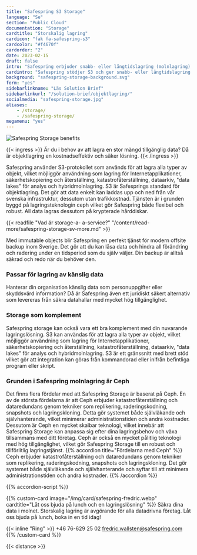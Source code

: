 ```yaml
---
title: "Safespring S3 Storage"
language: "Se"
section: "Public Cloud"
documentation: "Storage"
cardtitle: "Storskalig lagring"
cardicon: "fak fa-safespring-s3"
cardcolor: "#f4670f"
cardorder: "2"
date: 2023-02-15
draft: false
intro: "Safespring erbjuder snabb- eller långtidslagring (molnlagring) för din data med hjälp av S3-protokollet, en kostnadseffektiv och säker lösning för lagring av stora mängder tillgänglig data."
cardintro: "Safespring stödjer S3 och ger snabb- eller långtidslagring för er data."
background: "safespring-storage-background.svg"
form: "yes"
sidebarlinkname: "Läs Solution Brief"
sidebarlinkurl: "/solution-brief/objektlagring/"
socialmedia: "safespring-storage.jpg"
aliases:
    - /storage/
    - /safespring-storage/
megamenu: "yes"
---
```


![Safespring Storage benefits](/img/safespring-storage-key-points.svg)


{{< ingress >}}
Är du i behov av att lagra en stor mängd tillgänglig data? Då är objektlagring en kostnadseffektiv och säker lösning.
{{< /ingress >}}

Safespring använder S3-protokollet som används för att lagra alla typer av objekt, vilket möjliggör användning som lagring för Internetapplikationer, säkerhetskopiering och återställning, katastrofåterställning, dataarkiv, "data lakes" för analys och hybridmolnlagring. S3 är Safesprings standard för objektlagring. Det gör att data enkelt kan laddas upp och ned från vår svenska infrastruktur, dessutom utan trafikkostnad. Tjänsten är i grunden byggd på lagringsteknologin ceph vilket gör Safespring både flexibel och robust. All data lagras dessutom på krypterade hårddiskar.

{{< readfile "Vad är storage-a- a-service?" "/content/read-more/safespring-storage-sv-more.md" >}}

Med immutable objects blir Safespring en perfekt tjänst för modern offsite backup inom Sverige. Det gör att du kan låsa data och hindra all förändring och radering under en tidsperiod som du själv väljer. Din backup är alltså säkrad och redo när du behöver den.


### Passar för lagring av känslig data
Hanterar din organisation känslig data som personuppgifter eller skyddsvärd information? Då är Safespring även ett juridiskt säkert alternativ som levereras från säkra datahallar med mycket hög tillgänglighet.

### Storage som komplement
Safespring storage kan också vara ett bra komplement med din nuvarande lagringslösning. S3 kan användas för att lagra alla typer av objekt, vilket möjliggör användning som lagring för Internetapplikationer, säkerhetskopiering och återställning, katastrofåterställning, dataarkiv, "data lakes" för analys och hybridmolnlagring. S3 är ett gränssnitt med brett stöd vilket gör att integration kan göras från kommandorad eller inifrån befintliga program eller skript.

### Grunden i Safespring molnlagring är Ceph
Det finns flera fördelar med att Safespring Storage är baserat på Ceph. En av de största fördelarna är att Ceph erbjuder katastrofåterställning och dataredundans genom tekniker som replikering, raderingskodning, snapshots och lagringskloning. Detta gör systemet både självläkande och självhanterande, vilket minimerar administrationstiden och andra kostnader. Dessutom är Ceph en mycket skalbar teknologi, vilket innebär att Safespring Storage kan anpassa sig efter dina lagringsbehov och växa tillsammans med ditt företag. Ceph är också en mycket pålitlig teknologi med hög tillgänglighet, vilket gör Safespring Storage till en robust och tillförlitlig lagringstjänst.
{{% accordion title="Fördelarna med Ceph" %}}
Ceph erbjuder katastrofåterställning och dataredundans genom tekniker som replikering, raderingskodning, snapshots och lagringskloning. Det gör systemet både självläkande och självhanterande och syftar till att minimera administrationstiden och andra kostnader.
{{% /accordion %}}

{{% accordion-script %}}

{{% custom-card image="/img/card/safespring-fredric.webp" cardtitle="Låt oss bjuda på lunch och en lagringslösning" %}}
Säkra dina data i molnet. Storskalig lagring är avgörande för alla datadrivna företag. Låt oss bjuda på lunch, boka in en tid idag!

{{< inline "Ring" >}} +46 76-629 25 02
fredric.wallsten@safespring.com
{{% /custom-card %}}

{{< distance >}}